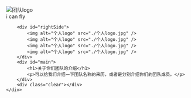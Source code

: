 <html>
<head>
	<title>ife task 03</title>
	<meta charset="utf-8" />
	<link rel="stylesheet" href="../static/css/task03.css" />
</head>
 <body>
	<div id="wrapper">
		<div id="leftSide">
			<img src="./teamlogo.jpg" alt="团队logo" />
			<div>i can fly</div>
		</div>

		<div id="rightSide">
			<img alt="个人logo" src="./个人logo.jpg" />
			<img alt="个人logo" src="./个人logo.jpg" />
			<img alt="个人logo" src="./个人logo.jpg" />
			<img alt="个人logo" src="./个人logo.jpg" />
		</div>
		<div id="main">
			<h1>关于你们团队的介绍</h1>
			<p>可以给我们介绍一下团队名称的来历，或者是分别介绍你们的团队成员。</p>
		</div>
		<div class="clear"></div>
	</div>
</body>
</html>

